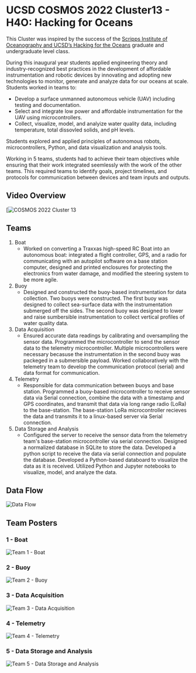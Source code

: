 # UCSD COSMOS 2022 Cluster13 - H4O: Hacking for Oceans

This Cluster was inspired by the success of the [Scripps Institute of Oceanography and UCSD’s Hacking for the Oceans](http://h4oceans.ucsd.edu/) graduate and undergraduate level class.

During this inaugural year students applied engineering theory and industry-recognized best practices in the development of affordable instrumentation and robotic devices by innovating and adopting new technologies to monitor, generate and analyze data for our oceans at scale. Students worked in teams to:

* Develop a surface unmanned autonomous vehicle (UAV) including testing and documentation.
* Select and integrate low power and affordable instrumentation for the UAV using microcontrollers.
* Collect, visualize, model, and analyize water quality data, including temperature, total dissovled solids, and pH levels.

Students explored and applied principles of autonomous robots, microcontrollers, Python, and data visualization and analysis tools.

Working in 5 teams, students had to achieve their team objectives while ensuring that their work integrated seemlessly with the work of the other teams.  This required teams to identify goals, project timelines, and protocols for communication between devices and team inputs and outputs.

## Video Overview

[![COSMOS 2022 Cluster 13]([https://youtu.be/JDAdhomcbdE?si=58rdXYM5HxU2llIk&t=847])

## Teams

1. Boat
   * Worked on converting a Traxxas high-speed RC Boat into an autonomous boat: integrated a flight controller, GPS, and a radio for communicating with an autopilot software on a base station computer, designed and printed enclosures for protecting the electronics from water damage, and modified the steering system to be more agile.
2. Buoy
   * Designed and constructed the buoy-based instrumentation for data collection. Two buoys were constructed.  The first buoy was designed to collect sea-surface data with the instrumentation submerged off the sides.  The second buoy was designed to lower and raise sumbersible instrumentation to collect vertical profiles of water quality data.
3. Data Acquisition
   * Ensured accurate data readings by calibrating and oversampling the sensor data.  Programmed the microcontroller to send the sensor data to the telemetry microcontroller.  Multiple microcontrollers were necessary becasuse the instrumentation in the second buoy was packeged in a submersible payload. Worked collaboratively with the telemetry team to develop the communication protocol (serial) and data format for communication.
4. Telemetry
   * Responsible for data communication between buoys and base station.  Programmed a buoy-based microcontroller to receive sensor data via Serial connection, combine the data with a timestamp and GPS coordinates, and transmit that data via long range radio (LoRa) to the base-station.  The base-station LoRa microcontroller recieves the data and transmits it to a linux-based server via Serial connection.
5. Data Storage and Analysis
   * Configured the server to receive the sensor data from the telemetry team's base-station microcontroller via serial connection.  Designed a normalized database in SQLite to store the data.  Developed a python script to receive the data via serial connection and populate the database.  Developed a Python-based databoard to visualize the data as it is received.  Utilized Python and Jupyter notebooks to visualize, model, and analyze the data.

## Data Flow

![Data Flow](./posters/COSMOS22-H40_data_flow.png)

## Team Posters

### 1 - Boat
![Team 1 - Boat](./posters/COSMOS22-C13-1-boat.png)
### 2 - Buoy
![Team 2 - Buoy](./posters/COSMOS22-C13-2-buoy.png)
### 3 - Data Acquisition
![Team 3 - Data Acquisition](./posters/COSMOS22-C13-3-data_acquisition.png)
### 4 - Telemetry
![Team 4 - Telemetry](./posters/COSMOS22-C13-4-telemetry.png)
### 5 - Data Storage and Analysis
![Team 5 - Data Storage and Analysis](./posters/COSMOS22-C13-5_data_storage_and_analysis.png)
